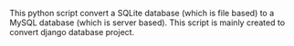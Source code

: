 This python script convert a SQLite database (which is file based) to a MySQL database (which is server based).
This script is mainly created to convert django database project.